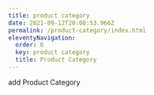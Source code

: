 ```yaml
---
title: product category
date: 2021-09-12T20:08:53.966Z
permalink: /product-category/index.html
eleventyNavigation:
  order: 6
  key: product category
  title: Product Category
---
```

add Product Category